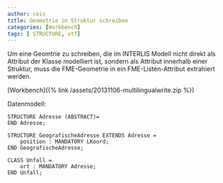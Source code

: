 ```yaml
---
author: ceis
title: Geometrie in Struktur schreiben
categories: [Workbench]
tags: [ STRUCTURE, xtf]
---
```


Um eine Geomtrie zu schreiben, die im INTERLIS Modell nicht direkt als Attribut der Klasse modelliert ist, 
sondern als Attribut innerhalb einer Struktur, muss die FME-Geometrie in ein FME-Listen-Attribut extrahiert werden.

[Workbench]({% link /assets/20131106-multilingualwrite.zip %})

Datenmodell:

	STRUCTURE Adresse (ABSTRACT)=
	END Adresse;
	
	STRUCTURE GeografischeAdresse EXTENDS Adresse =
		position : MANDATORY LKoord;
	END GeografischeAdresse;
	
	CLASS Unfall =
		ort : MANDATORY Adresse;
	END Unfall;

